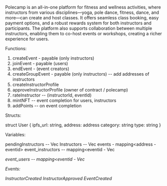 Polecamp is an all-in-one platform for fitness and wellness activities, where instructors from various disciplines—yoga, pole dance, fitness, dance, and more—can create and host classes. It offers seamless class booking, easy payment options, and a robust rewards system for both instructors and participants. The platform also supports collaboration between multiple instructors, enabling them to co-host events or workshops, creating a richer experience for users.

Functions:

1. createEvent - payable (only instructors)
2. joinEvent - payable (users)
3. endEvent - (event creators)
4. createGroupEvent - payable (only instructors) 
    -- add addresses of instructors
5. createInstructorProfile
6. approveInstructorProfile (owner of contract / polecamp)
7. rateInstructor -- (instructorId, eventId)
8. mintNFT -- event completion for users, instructors
9. addPoints -- on event completion

Structs:

struct User {
    ipfs_url: string,
    address: address
    category: string
    type: string
}

Variables:

pendingInstructors -- Vec<Instrutor>
Instructors -- Vec<Instrutor>
events - mapping<address - eventid>
event_instructors -- mapping<eventid - Vec<address>
event_users -- mapping<eventid - Vec<address>



Events:

InstructorCreated
InstructorApproved
EventCreated


